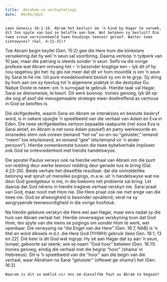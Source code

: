 ```yaml
---
title:  Abraham se vertwyfelings
date:  09/05/2022
---
```


`Lees Genesis 16:1-16. Abram het besluit om ’n kind by Hagar te verwek, dit ten spyte van God se belofte aan hom. Wat beteken sy besluit? Dié twee vroue versinnebeeld twee houdings teenoor geloof. Watter twee sienswyses? (Gal. 4:21-31)?`

Toe Abram begin twyfel (Gen. 15:2) gee die Here hom die klinkklare versekering dat hy wel ’n seun sal voortbring. Daarna verloop ’n tydperk van 10 jaar, maar die patriarg is steeds sonder ’n seun. Selfs na die vorige profesie wat Abram ontvang het – ’n besonder kragtige een – lyk dit of hy nou opgehou glo het: hy glo nie meer dat dit vir hom moontlik is om ’n seun by Sarai te hê nie. Uit pure moedeloosheid besluit sy om in te gryp. Sy dring by hom aan om sy toevlug tot ’n algemene praktyk in die destydse Ou Nabye Ooste te neem: om ’n surrogaat te gebruik. Hierdie taak val Hagar, Sarai se diensmeisie, te beurt. Dit werk boonop. Ironies genoeg, lyk dit op die oog af asof dié mensgemaakte strategie meer doeltreffend as vertroue in God se beloftes is.

Dié skrifgedeelte, waarin Sarai en Abram se interaksies en besluite beskryf word, is in sekere opsigte ’n spieëlbeeld van die verhaal van Adam en Eva in Eden. Die twee skrifgedeeltes vertoon bepaalde raakpunte (net soos Eva is Sarai aktief, en Abram is net soos Adam passief) en party werkwoorde en sinsnedes stem ook ooreen (iemand “het na” so-en-so “geluister,” iemand “neem” toe iets/iemand, en iemand “gee” iets/iemand vir ’n ander persoon”). Hierdie ooreenkomste tussen die twee bybelverhale impliseer ook God se ontevredenheid met hierdie handelswyse.

Die apostel Paulus verwys ook na hierdie verhaal van Abram om die punt oor redding deur werke teenoor redding deur genade tuis te bring (Gal. 4:23-26). Beide verhale het dieselfde resultaat: dat die onmiddellike beloning wat spruit uit menslike pogings, m.a.w. uit ’n handelswyse wat nie deur God goedgekeur is nie, in die toekoms net probleme sal bring. Let daarop dat God nêrens in hierdie tragiese verhaal verskyn nie. Sarai praat van God, maar nooit met Hom nie. Die Here praat ook nie met enige van die twee nie. God se afwesigheid is besonder opvallend, veral na sy aangrypende teenwoordigheid in die vorige hoofstuk.

Na hierdie gebeure verskyn die Here wel aan Hagar, maar eers nadat sy die huis van Abram verlaat het. Hierdie onverwagse verskyning toon dat God Hom, ten spyte van die mens se pogings om sonder Hom te werk, wel openbaar. Die verwysing na “die Engel van die Here” (Gen. 16:7, NAB) is ’n titel en word dikwels m.b.t. die Here God (YHWH) gebruik (lees Gen. 18:1, 13 en 22). Dié keer is dit God wat ingryp. Hy sê aan Hagar dat sy aan ’n seun, Ismael, geboorte sal skenk; wie se naam “God hoor” beteken (Gen. 16:11). Ironies genoeg, eindig dié verhaal met die begrip “hoor” (shama‘ in Hebreeus). Dit is ’n spieëlbeeld van die “hoor” aan die begin van die verhaal, waar Abraham na Sarai “geluister” (oftewel ge-shama‘) het (Gen. 16:2).

`Waarom is dit so maklik vir ons om dieselfde fout as Abram te begaan?`
